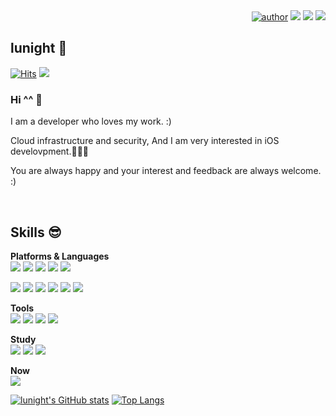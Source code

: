 <div align=right>
	<a href="https://github.com/LunightLab">
		<img alt="author" src= "https://img.shields.io/badge/author-lunight-blue?style=glat-square" target="_blank"></a>
	</a>
  <a href="https://twitter.com/lunightXOXO" target="_blank"><img src="https://img.shields.io/badge/lunight-%231DA1F2?style=flat-square&logo=twitter&logoColor=white"/></a>   
  <a href="https://www.linkedin.com/in/%EA%B2%BD%EC%8B%9D-%EA%B9%80-069760b4/" target="_blank"><img src="https://img.shields.io/badge/LinkedIn-%230A66C2?style=flat-square&logo=LinkedIn&logoColor=white"/></a> 
  <a href="https://mail.google.com/" target="_blank"><img src="https://img.shields.io/badge/lunightdev%40gmail.com-%23EA4335?style=flat-square&logo=Gmail&logoColor=white"/></a>  
</div>

## lunight 💬 

[![Hits](https://hits.seeyoufarm.com/api/count/incr/badge.svg?url=https%3A%2F%2Fgithub.com%2FLunightLab&count_bg=%2379C83D&title_bg=%23555555&icon=&icon_color=%23E7E7E7&title=hits&edge_flat=false)](https://github.com/lunightlab) 
[![](https://img.shields.io/github/followers/lunightlab?label=Flow&style=social)](https://github.com/lunightlab)  


### Hi ^^ 🌟  
I am a developer who loves my work. :)


Cloud infrastructure and security, And I am very interested in iOS develovpment.🧑🏻‍💻

You are always happy and your interest and feedback are always welcome. :)  

<br>

## Skills 😎
  <!-- <a href="[연결할 링크]" target="_blank"><img src="https://img.shields.io/badge/[쓰고 싶은 텍스트]-[컬러 코드]?style=flat-square&logo=[브랜드 이름]&logoColor=white"/></a>
-->
  **Platforms & Languages**  
<a href="https://developer.apple.com/kr/" target="_blank"><img src="https://img.shields.io/badge/Apple-black?style=flat-square&logo=Apple&logoColor=white"/></a>  <a href="https://developer.apple.com/kr/" target="_blank"><img src="https://img.shields.io/badge/iOS-inactive?style=flat-square&logo=Apple&logoColor=white"/></a>    <a href="https://developer.apple.com/kr/" target="_blank"><img src="https://img.shields.io/badge/MacOS-lightgrey?style=flat-square&logo=Apple&logoColor=white"/></a>  <a href="https://developer.apple.com/kr/" target="_blank"><img src="https://img.shields.io/badge/Objectiv--C-lightgrey?style=flat-square&logo=Apple&logoColor=white"/></a>
<a href="https://forums.swift.org/" target="_blank"><img src="https://img.shields.io/badge/swift-orange?style=flat-square&logo=Swift&logoColor=white"/></a>  


<a href="https://velog.io/@colorful-stars" target="_blank"><img src="https://img.shields.io/badge/aws-%23232F3E?style=flat-square&logo=Amazon&logoColor=white"/></a>   <a href="https://velog.io/@colorful-stars" target="_blank"><img src="https://img.shields.io/badge/Docker-%232496ED?style=flat-square&logo=Docker&logoColor=white"/></a>   <a href="https://velog.io/@colorful-stars" target="_blank"><img src="https://img.shields.io/badge/Kubernetes-%23326CE5?style=flat-square&logo=Kubernetes&logoColor=white"/></a>  <a href="https://velog.io/@colorful-stars" target="_blank"><img src="https://img.shields.io/badge/Linux-%23FCC624?style=flat-square&logo=linux&logoColor=black"/></a>  <a href="https://velog.io/@colorful-stars" target="_blank"><img src="https://img.shields.io/badge/CentOS-%23262577?style=flat-square&logo=CentOS&logoColor=white"/></a>  <a href="https://velog.io/@colorful-stars" target="_blank"><img src="https://img.shields.io/badge/Fedora-%23294172?style=flat-square&logo=Fedora&logoColor=white"/></a>  

  **Tools**  
<a href="https://velog.io/@colorful-stars" target="_blank"><img src="https://img.shields.io/badge/Git-%23F05032?style=flat-square&logo=Git&logoColor=white"/></a>  <a href="https://velog.io/@colorful-stars" target="_blank"><img src="https://img.shields.io/badge/GitHub-%23181717?style=flat-square&logo=GitHub&logoColor=white"/></a>  <a href="https://velog.io/@colorful-stars" target="_blank"><img src="https://img.shields.io/badge/GitLab-%23FCA121?style=flat-square&logo=GitLab&logoColor=white"/></a>  <a href="https://velog.io/@colorful-stars" target="_blank"><img src="https://img.shields.io/badge/SVN-%23809CC9?style=flat-square&logo=Subversion&logoColor=white"/></a>  

**Study**  
<a href="https://velog.io/@colorful-stars" target="_blank"><img src="https://img.shields.io/badge/ReactiveX-%23B7178C?style=flat-square&logo=ReactiveX&logoColor=white"/></a>  <a href="https://velog.io/@colorful-stars" target="_blank"><img src="https://img.shields.io/badge/Realm-%2339477F?style=flat-square&logo=Realm&logoColor=white"/></a>  <a href="https://velog.io/@colorful-stars" target="_blank"><img src="https://img.shields.io/badge/Firebase-%23FFCA28?style=flat-square&logo=Firebase&logoColor=black"/></a>  

**Now**  
<a href="https://velog.io/@colorful-stars" target="_blank"><img src="https://img.shields.io/badge/swift-orange?style=flat-square&logo=Swift&logoColor=white"/></a>   


[![lunight's GitHub stats](https://github-readme-stats.vercel.app/api?username=lunightlab&theme=dark&hide_border=true&icon_color=FFFFFF&show_icons=true)](https://github.com/lunight/) 
[![Top Langs](https://github-readme-stats.vercel.app/api/top-langs/?username=lunightlab&layout=compact&langs_count=8&theme=dark&hide_border=true)](https://github.com/anuraghazra/github-readme-stats) 














<!--
**LunightLab/lunightlab** is a ✨ _special_ ✨ repository because its `README.md` (this file) appears on your GitHub profile.

Here are some ideas to get you started:

- 🔭 I’m currently working on ...
- 🌱 I’m currently learning ...
- 👯 I’m looking to collaborate on ...
- 🤔 I’m looking for help with ...
- 💬 Ask me about ...
- 📫 How to reach me: ...
- 😄 Pronouns: ...
- ⚡ Fun fact: ...
-->
